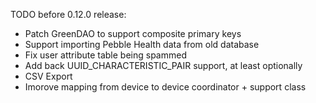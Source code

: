 TODO before 0.12.0 release:

* Patch GreenDAO to support composite primary keys
* Support importing Pebble Health data from old database
* Fix user attribute table being spammed
* Add back UUID_CHARACTERISTIC_PAIR support, at least optionally
* CSV Export
* Imorove mapping from device to device coordinator + support class
